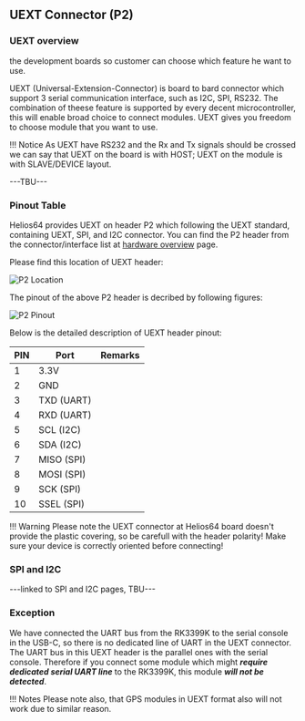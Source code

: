 ## UEXT Connector (P2)


### UEXT overview
the development boards so customer can choose which feature he want to use.

UEXT (Universal-Extension-Connector) is board to bard connector which support 3 serial communication interface, such as I2C, SPI, RS232.
The combination of theese feature is supported by every decent microcontroller, this will enable broad choice to connect modules.
UEXT gives you freedom to choose module that you want to use.

!!! Notice
        As UEXT have RS232 and the Rx and Tx signals should be crossed we can say that UEXT on the board is with HOST; UEXT on the module is with SLAVE/DEVICE layout.

---TBU---


### Pinout Table
Helios64 provides UEXT on header P2 which following the UEXT standard, containing UEXT, SPI, and I2C connector.
You can find the P2 header from the connector/interface list at [hardware overview](/helios64/hardware) page.

Please find this location of UEXT header:

![P2 Location](/helios64/img/hardware/UEXT_zoom.jpg)

The pinout of the above P2 header is decribed by following figures:

![P2 Pinout](/helios64/img/hardware/UEXT_pinout.png)

Below is the detailed description of UEXT header pinout:

| PIN | Port | Remarks |
|-----|------|-------------|
|1 |3.3V|
|2 |GND|
|3 |TXD (UART)|
|4 |RXD (UART)|
|5 |SCL (I2C)|
|6 |SDA (I2C)|
|7 |MISO (SPI)|
|8 |MOSI (SPI)|
|9 |SCK (SPI)|
|10 |SSEL (SPI)|

!!! Warning
       Please note the UEXT connector at Helios64 board doesn't provide the plastic covering, so be carefull with the header polarity!
Make sure your device is correctly oriented before connecting!

### SPI and I2C

---linked to SPI and I2C pages, TBU---

### Exception

We have connected the UART bus from the RK3399K to the serial console in the USB-C, so there is no dedicated line of UART in the UEXT connector.
The UART bus in this UEXT header is the parallel ones with the serial console.
Therefore if you connect some module which might ***require dedicated serial UART line*** to the RK3399K, this module ***will not be detected***.

!!! Notes
       Please note also, that GPS modules in UEXT format also will not work due to similar reason.
